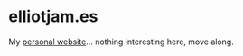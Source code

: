 elliotjam.es
============

My [personal website](http://elliotjam.es)... nothing interesting here, move along.
